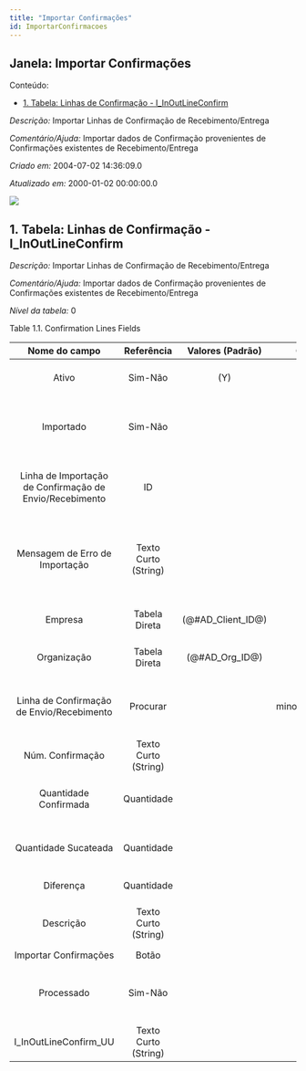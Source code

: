 ```yaml
---
title: "Importar Confirmações"
id: ImportarConfirmacoes
---
```

<div id="d114338e1" class="section chapter">

<div class="titlepage">

<div>

<div>

## Janela: Importar Confirmações

</div>

</div>

</div>

<div class="toc">

<div class="toc-title">

Conteúdo:

</div>

  - <span class="section">[1. Tabela: Linhas de Confirmação -
    I\_InOutLineConfirm](#d114338e23)</span>

</div>

<span class="emphasis">*Descrição:* </span> Importar Linhas de
Confirmação de Recebimento/Entrega

<span class="emphasis">*Comentário/Ajuda:* </span>Importar dados de
Confirmação provenientes de Confirmações existentes de
Recebimento/Entrega

<span class="emphasis"> *Criado em:* </span>2004-07-02 14:36:09.0

<span class="emphasis">*Atualizado em:* </span>2000-01-02 00:00:00.0

![](/img/manual/ImportarConfirmacoes.png)

<div id="d114338e23" class="section section">

<div class="titlepage">

<div>

<div>

## 1. Tabela: Linhas de Confirmação - I\_InOutLineConfirm

</div>

</div>

</div>

<span class="emphasis">*Descrição:*</span> Importar Linhas de
Confirmação de Recebimento/Entrega

<span class="emphasis">*Comentário/Ajuda:* </span> Importar dados de
Confirmação provenientes de Confirmações existentes de
Recebimento/Entrega

<span class="emphasis">*Nível da tabela:* </span>0

</div>

<div id="d114338e38" class="table">

<div class="table-title">

Table 1.1. Confirmation Lines
Fields

</div>

<div class="table-contents">

|                      Nome do campo                      |      Referência      |   Valores (Padrão)   |     Chave restritiva      |                Regra de validação                |                       Descrição                       |                                     Comentário/Ajuda                                      |
| :-----------------------------------------------------: | :------------------: | :------------------: | :-----------------------: | :----------------------------------------------: | :---------------------------------------------------: | :---------------------------------------------------------------------------------------: |
|                          Ativo                          |       Sim-Não        |         (Y)          |                           |                                                  |          (semelhante ao primeiro relatório)           |                                    (ver o mesmo acima)                                    |
|                        Importado                        |       Sim-Não        |                      |                           |                                                  |            Has this import been processed             |            The Imported check box indicates if this import has been processed.            |
| Linha de Importação de Confirmação de Envio/Recebimento |          ID          |                      |                           |                                                  | Material Shipment or Receipt Confirmation Import Line |                             Import Confirmation Line Details                              |
|             Mensagem de Erro de Importação              | Texto Curto (String) |                      |                           |                                                  |        Messages generated from import process         | The Import Error Message displays any error messages generated during the import process. |
|                         Empresa                         |    Tabela Direta     | (@\#AD\_Client\_ID@) |                           |        AD\_Client.AD\_Client\_ID \< \> 0         |          (semelhante ao primeiro relatório)           |                                    (ver o mesmo acima)                                    |
|                       Organização                       |    Tabela Direta     |  (@\#AD\_Org\_ID@)   |                           | (AD\_Org.IsSummary='N' OR AD\_Org.AD\_Org\_ID=0) |          (semelhante ao primeiro relatório)           |                                    (ver o mesmo acima)                                    |
|        Linha de Confirmação de Envio/Recebimento        |       Procurar       |                      | minoutlineconfirm\_import |                                                  |    Material Shipment or Receipt Confirmation Line     |                                   Confirmation details                                    |
|                    Núm. Confirmação                     | Texto Curto (String) |                      |                           |                                                  |                  Confirmation Number                  |                                                                                           |
|                  Quantidade Confirmada                  |      Quantidade      |                      |                           |                                                  |          Confirmation of a received quantity          |                            Confirmation of a received quantity                            |
|                  Quantidade Sucateada                   |      Quantidade      |                      |                           |                                                  |        The Quantity scrapped due to QA issues         |                                                                                           |
|                        Diferença                        |      Quantidade      |                      |                           |                                                  |                  Difference Quantity                  |                                                                                           |
|                        Descrição                        | Texto Curto (String) |                      |                           |                                                  |       Optional short description of the record        |                        A description is limited to 255 characters.                        |
|                  Importar Confirmações                  |        Botão         |                      |                           |                                                  |                                                       |                                                                                           |
|                       Processado                        |       Sim-Não        |                      |                           |                                                  |            The document has been processed            |           The Processed checkbox indicates that a document has been processed.            |
|                 I\_InOutLineConfirm\_UU                 | Texto Curto (String) |                      |                           |                                                  |                                                       |                                                                                           |

</div>

</div>

  

</div>
